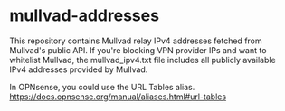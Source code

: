 # mullvad-addresses
This repository contains Mullvad relay IPv4 addresses fetched from Mullvad's public API.
If you're blocking VPN provider IPs and want to whitelist Mullvad, the mullvad_ipv4.txt file includes all publicly available IPv4 addresses provided by Mullvad.

In OPNsense, you could use the URL Tables alias. https://docs.opnsense.org/manual/aliases.html#url-tables
